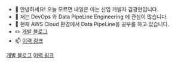 - 👋 안녕하세요! 오늘 모르면 내일은 아는 신입 개발자 김광현입니다.
- 👀 저는 DevOps 와 Data PipeLine Engineering 에 관심이 많습니다.
- 🌱 현재 AWS Cloud 환경에서 Data PipeLine을 공부를 하고 있습니다.
- ✏️ <a href='https://devkhk.tistory.com' target='_blank'>개발 블로그</a>
- 📫 <a href='https://devkhk.github.io' target='_blank'>이력 링크</a>

<!---
devkhk/devkhk is a ✨ special ✨ repository because its `README.md` (this file) appears on your GitHub profile.
You can click the Preview link to take a look at your changes.
--->
 <a href='https://devkhk.tistory.com' target='_blank'>개발 블로그</a>
 <a href='https://devkhk.github.io' target='_blank'>이력 링크</a>
 
 
